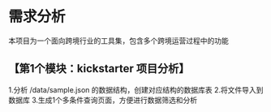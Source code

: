 
# 需求分析

本项目为一个面向跨境行业的工具集，包含多个跨境运营过程中的功能


## 【第1个模块：kickstarter 项目分析】

1.分析 /data/sample.json 的数据结构，创建对应结构的数据库表
2.将文件导入到数据库
3.生成1个多条件查询页面，方便进行数据筛选和分析


